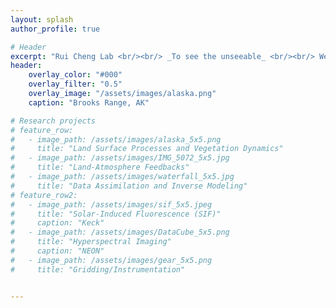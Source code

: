 ```yaml
--- 
layout: splash
author_profile: true

# Header
excerpt: "Rui Cheng Lab <br/><br/> _To see the unseeable_ <br/><br/> We study land surface processes and their feedbacks with climate using state-of-the-art *remote sensing*, *process-based modeling*, and *machine learning*, which motivates us building <b>*advanced environmental sensors*</b>, developing <b>*land surface models*</b>, and making <b>*real-world impact*</b>."
header:
    overlay_color: "#000"
    overlay_filter: "0.5"
    overlay_image: "/assets/images/alaska.png" 
    caption: "Brooks Range, AK"

# Research projects
# feature_row:
#   - image_path: /assets/images/alaska_5x5.png
#     title: "Land Surface Processes and Vegetation Dynamics"  
#   - image_path: /assets/images/IMG_5072_5x5.jpg
#     title: "Land-Atmosphere Feedbacks"
#   - image_path: /assets/images/waterfall_5x5.jpg
#     title: "Data Assimilation and Inverse Modeling"
# feature_row2:
#   - image_path: /assets/images/sif_5x5.jpeg
#     title: "Solar-Induced Fluorescence (SIF)"  
#     caption: "Keck"
#   - image_path: /assets/images/DataCube_5x5.png
#     title: "Hyperspectral Imaging" 
#     caption: "NEON"
#   - image_path: /assets/images/gear_5x5.png
#     title: "Gridding/Instrumentation"


---
```

<!-- ## Environmental Sensing and Modeling -->
<!-- {% include feature_row id = 'feature_row' %} -->

<!-- ## Sensing Tools -->
<!-- {% include feature_row id = 'feature_row2'%} -->